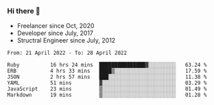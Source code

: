 ### Hi there 👋

- Freelancer since Oct, 2020
- Developer since July, 2017
- Structral Engineer since July, 2012

<!--START_SECTION:waka-->

```text
From: 21 April 2022 - To: 28 April 2022

Ruby          16 hrs 24 mins  ███████████████▓░░░░░░░░░   63.24 %
ERB           4 hrs 33 mins   ████▒░░░░░░░░░░░░░░░░░░░░   17.59 %
JSON          2 hrs 57 mins   ███░░░░░░░░░░░░░░░░░░░░░░   11.38 %
YAML          51 mins         ▓░░░░░░░░░░░░░░░░░░░░░░░░   03.29 %
JavaScript    23 mins         ▒░░░░░░░░░░░░░░░░░░░░░░░░   01.49 %
Markdown      19 mins         ▒░░░░░░░░░░░░░░░░░░░░░░░░   01.28 %
```

<!--END_SECTION:waka-->
